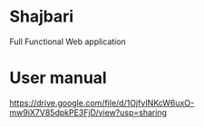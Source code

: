 # Shajbari
  Full Functional Web application
  
# User manual
  https://drive.google.com/file/d/1OjfvINKcW6uxO-mw9iX7V85dpkPE3FjD/view?usp=sharing

